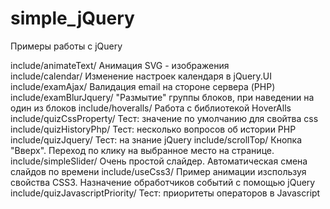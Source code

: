 # simple_jQuery
Примеры работы с jQuery

include/animateText/
	Анимация SVG - изображения	
include/calendar/
	Изменение настроек календаря в jQuery.UI
include/examAjax/
	Валидация email на стороне сервера (PHP)	
include/examBlurJquery/
	"Размытие" группы блоков, при наведении на один из блоков
include/hoveralls/
	Работа с библиотекой HoverAlls
include/quizCssProperty/
	Тест: значение по умолчанию для  свойтва css
include/quizHistoryPhp/
	Тест: несколько вопросов об истории PHP	
include/quizJquery/	
	Тест: на знание jQuery
include/scrollTop/
	Кнопка "Вверх". Переход по клику на выбранное место на странице.
include/simpleSlider/
	Очень простой слайдер. Автоматическая смена слайдов по времени
include/useCss3/
	Пример анимации изспользуя свойства CSS3. Назначение обработчиков событий с помощью jQuery		
include/quizJavascriptPriority/	
	Тест: приоритеты операторов в Javascript
